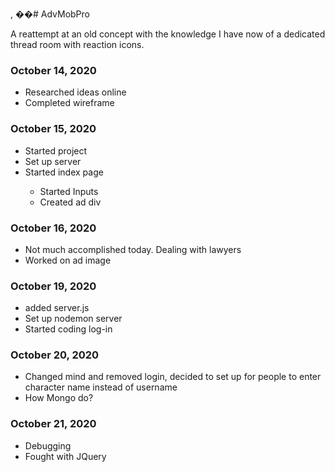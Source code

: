 , ��# AdvMobPro

A reattempt at an old concept with the knowledge I have now of a dedicated thread room with reaction icons.

<h3>October 14, 2020</h3>
<ul>
  <li>Researched ideas online</li>
  <li>Completed wireframe</li>
</ul>

<h3>October 15, 2020</h3>
<ul>
  <li>Started project</li>
  <li>Set up server</li>
  <li>Started index page</li>
  <ul>
  <li>Started Inputs</li>
    <li>Created ad div</li>
  </ul>
</ul>

<h3>October 16, 2020</h3>
<ul>
  <li>Not much accomplished today. Dealing with lawyers</li>
  <li>Worked on ad image</li>
  </ul>
  
  <h3>October 19, 2020</h3>
  <ul>
  <li>added server.js</li>
  <li>Set up nodemon server</li>
  <li>Started coding log-in</li>
  </ul>
  
  <h3>October 20, 2020</h3>
  <ul>
  <li>Changed mind and removed login, decided to set up for people to enter character name instead of username</li>
  <li>How Mongo do?</li>
  </ul>
  
  <h3>October 21, 2020</h3>
  <ul>
  <li>Debugging</li>
  <li>Fought with JQuery</li>
  </ul>
